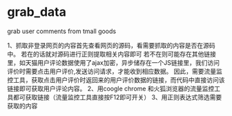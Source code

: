 # grab_data
grab user comments from tmall goods


1、抓取非登录网页的内容首先查看网页的源码，看需要抓取的内容是否在源码中。
    若在的话就对源码进行正则提取相关内容即可
    若不在则可能存在其他链接里，如天猫用户评论数据使用了ajax加密，异步储存在一个JS链接里，我们访问评价时需要点击用户评价,发送访问请求，才能收到相应数据。
    因此，需要流量监控工具，获取点击用户评价时返回来的用户评价数据的链接，而代码中直接访问该链接即可获取用户评论内容。
 2、用coogle chrome 和火狐浏览器的流量监控工具都可获取链接（流量监控工具直接按F12即可开关）
 3、用正则表达式筛选需要获取的内容

